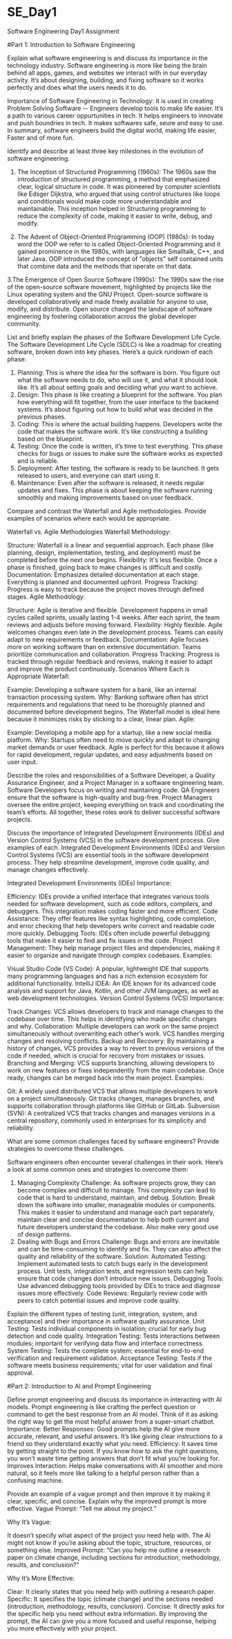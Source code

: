 # SE_Day1
Software Engineering Day1 Assignment

#Part 1: Introduction to Software Engineering

Explain what software engineering is and discuss its importance in the technology industry.
Software engineering is more like being the brain behind all apps, games, and websites we interact with in our everyday activity. It’s about designing, building, and fixing software so it works perfectly and does what the users needs it to do.

Importance of Software Engineering in Technology:
It is used in creating Problem Solving Software -- Engineers develop tools to make life easier.
It’s a path to various career oppurtunities in tech.
It helps engineers to innovate and push boundries in tech.
It makes softwares safe, seure and easy to use.
In summary, software engineers build the digital world, making life easier, Faster and of more fun.

Identify and describe at least three key milestones in the evolution of software engineering.
1. The Inception of Structured Programming (1960s):
The 1960s saw the introduction of structured programming, a method that emphasized clear, logical structure in code. It was pioneered by computer scientists like Edsger Dijkstra, who argued that using control structures like loops and conditionals would make code more understandable and maintainable. This inception helped in Structuring programming to reduce the complexity of code, making it easier to write, debug, and modify.

2.  The Advent of Object-Oriented Programming (OOP) (1980s):
In today word the OOP we refer to is called Object-Oriented Programming and it gained prominence in the 1980s, with languages like Smalltalk, C++, and later Java. OOP introduced the concept of "objects" self contained units that combine data and the methods that operate on that data.

3.The Emergence of Open Source Software (1990s):
The 1990s saw the rise of the open-source software movement, highlighted by projects like the Linux operating system and the GNU Project. Open-source software is developed collaboratively and made freely available for anyone to use, modify, and distribute. Open source changed the landscape of software engineering by fostering collaboration across the global developer community. 

List and briefly explain the phases of the Software Development Life Cycle.
The Software Development Life Cycle (SDLC) is like a roadmap for creating software, broken down into key phases. Here’s a quick rundown of each phase:

1. Planning: This is where the idea for the software is born. You figure out what the software needs to do, who will use it, and what it should look like. It’s all about setting goals and deciding what you want to achieve.
2. Design: This phase is like creating a blueprint for the software. You plan how everything will fit together, from the user interface to the backend systems. It’s about figuring out how to build what was decided in the previous phases.
3. Coding: This is where the actual building happens. Developers write the code that makes the software work. It’s like constructing a building based on the blueprint.
4. Testing: Once the code is written, it’s time to test everything. This phase checks for bugs or issues to make sure the software works as expected and is reliable.
5. Deployment: After testing, the software is ready to be launched. It gets released to users, and everyone can start using it.
6. Maintenance: Even after the software is released, it needs regular updates and fixes. This phase is about keeping the software running smoothly and making improvements based on user feedback.

Compare and contrast the Waterfall and Agile methodologies. Provide examples of scenarios where each would be appropriate.

Waterfall vs. Agile Methodologies
Waterfall Methodology:

Structure: Waterfall is a linear and sequential approach. Each phase (like planning, design, implementation, testing, and deployment) must be completed before the next one begins.
Flexibility: It's less flexible. Once a phase is finished, going back to make changes is difficult and costly.
Documentation: Emphasizes detailed documentation at each stage. Everything is planned and documented upfront.
Progress Tracking: Progress is easy to track because the project moves through defined stages.
Agile Methodology:

Structure: Agile is iterative and flexible. Development happens in small cycles called sprints, usually lasting 1-4 weeks. After each sprint, the team reviews and adjusts before moving forward.
Flexibility: Highly flexible. Agile welcomes changes even late in the development process. Teams can easily adapt to new requirements or feedback.
Documentation: Agile focuses more on working software than on extensive documentation. Teams prioritize communication and collaboration.
Progress Tracking: Progress is tracked through regular feedback and reviews, making it easier to adapt and improve the product continuously.
Scenarios Where Each is Appropriate
Waterfall:

Example: Developing a software system for a bank, like an internal transaction processing system.
Why: Banking software often has strict requirements and regulations that need to be thoroughly planned and documented before development begins. The Waterfall model is ideal here because it minimizes risks by sticking to a clear, linear plan.
Agile:

Example: Developing a mobile app for a startup, like a new social media platform.
Why: Startups often need to move quickly and adapt to changing market demands or user feedback. Agile is perfect for this because it allows for rapid development, regular updates, and easy adjustments based on user input.

Describe the roles and responsibilities of a Software Developer, a Quality Assurance Engineer, and a Project Manager in a software engineering team.
Software Developers focus on writing and maintaining code.
QA Engineers ensure that the software is high-quality and bug-free.
Project Managers oversee the entire project, keeping everything on track and coordinating the team’s efforts.
All together, these roles work to deliver successful software projects.

Discuss the importance of Integrated Development Environments (IDEs) and Version Control Systems (VCS) in the software development process. Give examples of each.
Integrated Development Environments (IDEs) and Version Control Systems (VCS) are essential tools in the software development process. They help streamline development, improve code quality, and manage changes effectively.

Integrated Development Environments (IDEs)
Importance:

Efficiency: IDEs provide a unified interface that integrates various tools needed for software development, such as code editors, compilers, and debuggers. This integration makes coding faster and more efficient.
Code Assistance: They offer features like syntax highlighting, code completion, and error checking that help developers write correct and readable code more quickly.
Debugging Tools: IDEs often include powerful debugging tools that make it easier to find and fix issues in the code.
Project Management: They help manage project files and dependencies, making it easier to organize and navigate through complex codebases.
Examples:

Visual Studio Code (VS Code): A popular, lightweight IDE that supports many programming languages and has a rich extension ecosystem for additional functionality.
IntelliJ IDEA: An IDE known for its advanced code analysis and support for Java, Kotlin, and other JVM languages, as well as web development technologies.
Version Control Systems (VCS)
Importance:

Track Changes: VCS allows developers to track and manage changes to the codebase over time. This helps in identifying who made specific changes and why.
Collaboration: Multiple developers can work on the same project simultaneously without overwriting each other’s work. VCS handles merging changes and resolving conflicts.
Backup and Recovery: By maintaining a history of changes, VCS provides a way to revert to previous versions of the code if needed, which is crucial for recovery from mistakes or issues.
Branching and Merging: VCS supports branching, allowing developers to work on new features or fixes independently from the main codebase. Once ready, changes can be merged back into the main project.
Examples:

Git: A widely used distributed VCS that allows multiple developers to work on a project simultaneously. Git tracks changes, manages branches, and supports collaboration through platforms like GitHub or GitLab.
Subversion (SVN): A centralized VCS that tracks changes and manages versions in a central repository, commonly used in enterprises for its simplicity and reliability.

What are some common challenges faced by software engineers? Provide strategies to overcome these challenges.

Software engineers often encounter several challenges in their work. Here’s a look at some common ones and strategies to overcome them:

1. Managing Complexity
Challenge: As software projects grow, they can become complex and difficult to manage. This complexity can lead to code that is hard to understand, maintain, and debug.
Solution: Break down the software into smaller, manageable modules or components. This makes it easier to understand and manage each part separately, maintain clear and concise documentation to help both current and future developers understand the codebase. Also make very good use of design patterns.
2. Dealing with Bugs and Errors
Challenge: Bugs and errors are inevitable and can be time-consuming to identify and fix. They can also affect the quality and reliability of the software.
Solution:
Automated Testing: Implement automated tests to catch bugs early in the development process. Unit tests, integration tests, and regression tests can help ensure that code changes don’t introduce new issues.
Debugging Tools: Use advanced debugging tools provided by IDEs to trace and diagnose issues more effectively.
Code Reviews: Regularly review code with peers to catch potential issues and improve code quality.

Explain the different types of testing (unit, integration, system, and acceptance) and their importance in software quality assurance.
Unit Testing: Tests individual components in isolation; crucial for early bug detection and code quality.
Integration Testing: Tests interactions between modules; important for verifying data flow and interface correctness.
System Testing: Tests the complete system; essential for end-to-end verification and requirement validation.
Acceptance Testing: Tests if the software meets business requirements; vital for user validation and final approval.

#Part 2: Introduction to AI and Prompt Engineering


Define prompt engineering and discuss its importance in interacting with AI models.
Prompt engineering is like crafting the perfect question or command to get the best response from an AI model. Think of it as asking the right way to get the most helpful answer from a super-smart chatbot.
Importance:
Better Responses: Good prompts help the AI give more accurate, relevant, and useful answers. It’s like giving clear instructions to a friend so they understand exactly what you need.
Efficiency: It saves time by getting straight to the point. If you know how to ask the right questions, you won’t waste time getting answers that don’t fit what you’re looking for.
Improves Interaction: Helps make conversations with AI smoother and more natural, so it feels more like talking to a helpful person rather than a confusing machine.


Provide an example of a vague prompt and then improve it by making it clear, specific, and concise. Explain why the improved prompt is more effective.
Vague Prompt:
“Tell me about my project.”

Why It’s Vague:

It doesn’t specify what aspect of the project you need help with.
The AI might not know if you’re asking about the topic, structure, resources, or something else.
Improved Prompt:
“Can you help me outline a research paper on climate change, including sections for introduction, methodology, results, and conclusion?”

Why It’s More Effective:

Clear: It clearly states that you need help with outlining a research paper.
Specific: It specifies the topic (climate change) and the sections needed (introduction, methodology, results, conclusion).
Concise: It directly asks for the specific help you need without extra information.
By improving the prompt, the AI can give you a more focused and useful response, helping you more effectively with your project.
